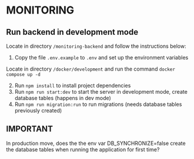 # MONITORING

## Run backend in development mode

Locate in directory `/monitoring-backend` and follow the instructions below:

1. Copy the file `.env.example` to `.env` and set up the environment variables

Locate in directory `/docker/development` and run the command `docker compose up -d`

2. Run `npm install` to install project dependencies
3. Run `npm run start:dev` to start the server in development mode, create database tables (happens in dev mode)
4. Run `npm run migration:run` to run migrations (needs database tables previously created)


## IMPORTANT

In production move, does the the env var DB_SYNCHRONIZE=false create the database tables when running the application for first time?
